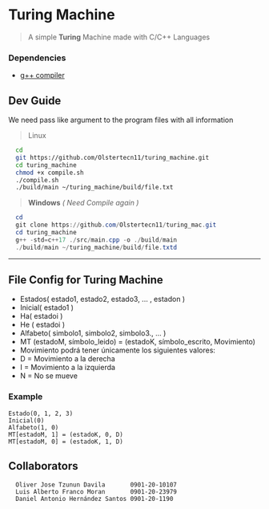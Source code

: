 # Turing Machine 
  
  > A simple **Turing** Machine made with C/C++ Languages
  
### Dependencies

- [g++ compiler](https://www.guru99.com/c-gcc-install.html) 
  
## Dev Guide
  We need pass like argument to the program files with all information
  > Linux
```bash
  cd
  git https://github.com/Olstertecn11/turing_machine.git
  cd turing_machine
  chmod +x compile.sh
  ./compile.sh
  ./build/main ~/turing_machine/build/file.txt
```

  > **Windows** *( Need Compile again )*
```powershell
  cd
  git clone https://github.com/Olstertecn11/turing_mac.git
  cd turing_machine
  g++ -std=c++17 ./src/main.cpp -o ./build/main
  ./build/main ~/turing_machine/build/file.txtd 
```

---------------
## File Config for Turing Machine
  - Estados( estado1, estado2, estado3, ... , estadon )
  - Inicial( estado1 )
  - Ha( estadoi )
  - He ( estadoi )
  - Alfabeto( simbolo1, simbolo2, simbolo3., ... )
  - MT (estadoM, símbolo_leido) =  (estadoK, símbolo_escrito, Movimiento) 
  - Movimiento podrá tener únicamente los siguientes valores: 
  - D = Movimiento a la derecha
  - I  = Movimiento a la izquierda
  - N = No se mueve

  ### Example
  ```
  Estado(0, 1, 2, 3)
  Inicial(0)
  Alfabeto(1, 0)
  MT[estadoM, 1] = (estadoK, 0, D)
  MT[estadoM, 0] = (estadoK, 1, D)
  ```

## Collaborators
  ```
    Oliver Jose Tzunun Davila       0901-20-10107
    Luis Alberto Franco Moran       0901-20-23979
    Daniel Antonio Hernández Santos 0901-20-1190
    
  ```
